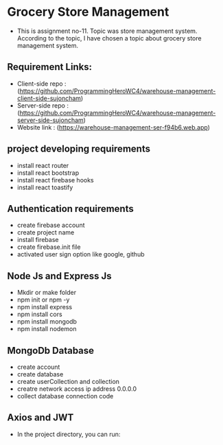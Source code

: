 # Grocery Store Management

- This is assignment no-11. Topic was store management system. According to the topic, I have chosen a topic about grocery store management system.

## Requirement Links:

- Client-side repo : (https://github.com/ProgrammingHeroWC4/warehouse-management-client-side-sujoncham)
- Server-side repo : (https://github.com/ProgrammingHeroWC4/warehouse-management-server-side-sujoncham)
- Website link : (https://warehouse-management-ser-f94b6.web.app)

## project developing requirements

- install react router
- install react bootstrap
- install react firebase hooks
- install react toastify

## Authentication requirements

- create firebase account
- create project name
- install firebase
- create firebase.init file
- activated user sign option like google, github

## Node Js and Express Js

- Mkdir or make folder
- npm init or npm -y
- npm install express
- npm install cors
- npm install mongodb
- npm install nodemon

## MongoDb Database

- create account
- create database
- create userCollection and collection
- creatre network access ip address 0.0.0.0
- collect database connection code

## Axios and JWT

- In the project directory, you can run:
